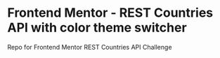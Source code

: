 # Frontend Mentor - REST Countries API with color theme switcher
Repo for Frontend Mentor REST Countries API Challenge
